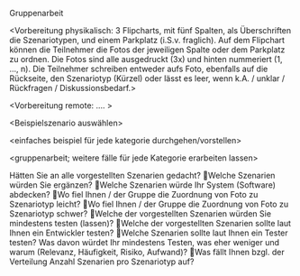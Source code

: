 Gruppenarbeit

<Vorbereitung physikalisch: 3 Flipcharts, mit fünf Spalten, als Überschriften die Szenariotypen, und einem Parkplatz (i.S.v. fraglich). Auf dem Flipchart können die Teilnehmer die Fotos der jeweiligen Spalte oder dem Parkplatz zu ordnen. Die Fotos sind alle ausgedruckt (3x) und hinten nummeriert (1, …, n). Die Teilnehmer schreiben entweder aufs Foto, ebenfalls auf die Rückseite, 
den Szenariotyp (Kürzel) oder lässt es leer, wenn k.A. / unklar / Rückfragen / Diskussionsbedarf.>

<Vorbereitung remote: .... >

<Beispielszenario auswählen>

<einfaches beispiel für jede kategorie durchgehen/vorstellen>

<gruppenarbeit; weitere fälle für jede Kategorie erarbeiten lassen>

<auswertung>
Hätten Sie an alle vorgestellten Szenarien gedacht?
Welche Szenarien würden Sie ergänzen?
Welche Szenarien würde Ihr System (Software) abdecken?
Wo fiel Ihnen / der Gruppe die Zuordnung von Foto zu Szenariotyp leicht? Wo fiel Ihnen / der Gruppe 
die Zuordnung von Foto zu Szenariotyp schwer? Welche der vorgestellten Szenarien würden Sie mindestens testen (lassen)? Welche der vorgestellten Szenarien sollte laut Ihnen ein Entwickler testen? Welche Szenarien sollte laut Ihnen ein Tester testen?
Was davon würdet Ihr mindestens Testen, was eher weniger und warum (Relevanz, Häufigkeit, Risiko, Aufwand)? 
Was fällt Ihnen bzgl. der Verteilung Anzahl Szenarien pro Szenariotyp auf?